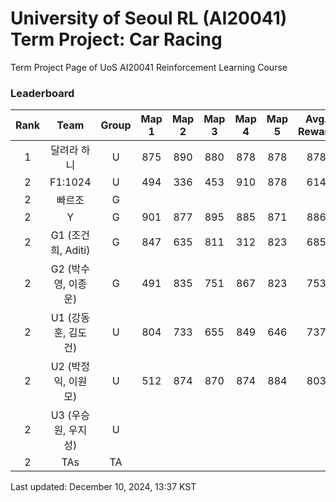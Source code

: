 # University of Seoul RL (AI20041) Term Project: Car Racing

Term Project Page of UoS AI20041 Reinforcement Learning Course
 
### Leaderboard

| Rank  |         Team         | Group | Map 1 | Map 2 | Map 3 | Map 4 | Map 5 | Avg. Reward |
| :---: | :------------------: | :---: | :---: | :---: | :---: | :---: | :---: | :---------: |
|   1   |     달려라 하니      |   U   |  875  |  890  |  880  |  878  |  878  |     878     |
|   2   |       F1:1024        |   U   |  494  |  336  |  453  |  910  |  878  |     614     |
|   2   |        빠르조        |   G   |       |       |       |       |       |
|   2   |          Y           |   G   |  901  |  877  |  895  |  885  |  871  |     886     |
|   2   |  G1 (조건희, Aditi)  |   G   |  847  |  635  |  811  |  312  |  823  |     685     |
|   2   | G2  (박수영, 이종운) |   G   |  491  |  835  |  751  |  867  |  823  |     753     |
|   2   | U1 (강동훈, 김도건)  |   U   |  804  |  733  |  655  |  849  |  646  |     737     |
|   2   | U2 (박정익, 이원모)  |   U   |  512  |  874  |  870  |  874  |  884  |     803     |
|   2   | U3 (우승원, 우지성)  |   U   |       |       |       |       |       |
|   2   |         TAs          |  TA   |       |       |       |       |       |


Last updated: December 10, 2024, 13:37 KST
